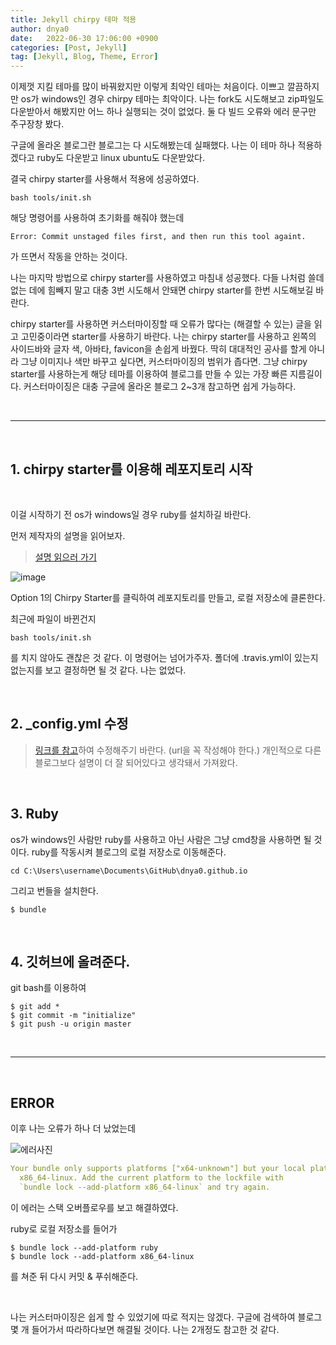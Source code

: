 ```yaml
---
title: Jekyll chirpy 테마 적용
author: dnya0
date:   2022-06-30 17:06:00 +0900
categories: [Post, Jekyll]
tag: [Jekyll, Blog, Theme, Error]
---
```


이제껏 지킬 테마를 많이 바꿔왔지만 이렇게 최악인 테마는 처음이다.
이쁘고 깔끔하지만 os가 windows인 경우 chirpy 테마는 최악이다.
나는 fork도 시도해보고 zip파일도 다운받아서 해봤지만 어느 하나 실행되는 것이 없었다. 둘 다 빌드 오류와 에러 문구만 주구장창 봤다.

구글에 올라온 블로그란 블로그는 다 시도해봤는데 실패했다. 나는 이 테마 하나 적용하겠다고 ruby도 다운받고 linux ubuntu도 다운받았다.

결국 chirpy starter를 사용해서 적용에 성공하였다. 

```shell
bash tools/init.sh
```

해당 명령어를 사용하여 초기화를 해줘야 했는데 
```
Error: Commit unstaged files first, and then run this tool againt.
```
가 뜨면서 작동을 안하는 것이다.

나는 마지막 방법으로 chirpy starter를 사용하였고 마침내 성공했다.
다들 나처럼 쓸데없는 데에 힘빼지 말고 대충 3번 시도해서 안돼면 chirpy starter를 한번 시도해보길 바란다. 

chirpy starter를 사용하면 커스터마이징할 때 오류가 많다는 (해결할 수 있는) 글을 읽고 고민중이라면 starter를 사용하기 바란다. 나는 chirpy starter를 사용하고 왼쪽의 사이드바와 글자 색, 아바타, favicon을 손쉽게 바꿨다. 딱히 대대적인 공사를 할게 아니라 그냥 이미지나 색만 바꾸고 싶다면, 커스터마이징의 범위가 좁다면. 그냥 chirpy starter를 사용하는게 해당 테마를 이용하여 블로그를 만들 수 있는 가장 빠른 지름길이다. 커스터마이징은 대충 구글에 올라온 블로그 2~3개 참고하면 쉽게 가능하다.

<br>

<hr>

<br>

## 1. chirpy starter를 이용해 레포지토리 시작

<br>

이걸 시작하기 전 os가 windows일 경우 ruby를 설치하길 바란다.

먼저 제작자의 설명을 읽어보자.

> [설명 읽으러 가기](https://chirpy.cotes.page/posts/getting-started/)

![image](https://user-images.githubusercontent.com/84761609/176620546-1bef3d4d-a2b5-420b-bab2-bf174eb8c4ec.png)

Option 1의 Chirpy Starter를 클릭하여 레포지토리를 만들고, 로컬 저장소에 클론한다. 

최근에 파일이 바뀐건지 
```shell
bash tools/init.sh
```
를 치지 않아도 괜찮은 것 같다. 이 명령어는 넘어가주자. 폴더에 .travis.yml이 있는지 없는지를 보고 결정하면 될 것 같다. 나는 없었다.

<br>

## 2. _config.yml 수정

> [링크를 참고](https://wlqmffl0102.github.io/posts/Making-Git-blogs-for-beginners-3/)하여 수정해주기 바란다. (url을 꼭 작성해야 한다.) 개인적으로 다른 블로그보다 설명이 더 잘 되어있다고 생각돼서 가져왔다. 

<br>

## 3. Ruby

os가 windows인 사람만 ruby를 사용하고 아닌 사람은 그냥 cmd창을 사용하면 될 것이다. ruby를 작동시켜 블로그의 로컬 저장소로 이동해준다.

```shell
cd C:\Users\username\Documents\GitHub\dnya0.github.io
```

그리고 번들을 설치한다.

```shell
$ bundle
```

<br>

## 4. 깃허브에 올려준다.

git bash를 이용하여

``` shell
$ git add *
$ git commit -m "initialize"
$ git push -u origin master
```

<br>

<hr>

<br>

## ERROR

이후 나는 오류가 하나 더 났었는데

![에러사진](https://user-images.githubusercontent.com/84761609/176625973-8ba57fb2-60ee-46b1-8db6-fc7c08e13dc8.png)

```yaml
Your bundle only supports platforms ["x64-unknown"] but your local platform is
  x86_64-linux. Add the current platform to the lockfile with
  `bundle lock --add-platform x86_64-linux` and try again.
```

이 에러는 스택 오버플로우를 보고 해결하였다.

ruby로 로컬 저장소를 들어가
```shell
$ bundle lock --add-platform ruby
$ bundle lock --add-platform x86_64-linux
```
를 쳐준 뒤 다시 커밋 & 푸쉬해준다.

<br>

나는 커스터마이징은 쉽게 할 수 있었기에 따로 적지는 않겠다. 구글에 검색하여 블로그 몇 개 들어가서 따라하다보면 해결될 것이다. 나는 2개정도 참고한 것 같다.

